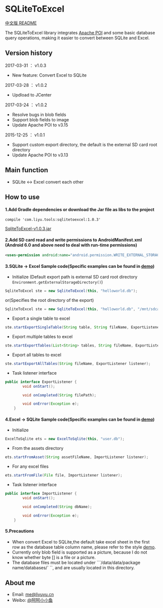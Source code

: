 # SQLiteToExcel
[中文版 README](README.md)

The SQLiteToExcel library integrates [Apache POI](http://poi.apache.org/) and some basic database query operations, making it easier to convert between SQLite and Excel.

## Version history
2017-03-31 ： v1.0.3 
- New feature: Convert Excel to SQLite

2017-03-28 ： v1.0.2 
- Updload to JCenter

2017-03-24 ： v1.0.2 
- Resolve bugs in blob fields
- Support blob fields to image
- Update Apache POI to v3.15

2015-12-25 ： v1.0.1 
- Support custom export directory, the default is the external SD card root directory
- Update Apache POI to v3.13

## Main function
* SQLite <-> Excel convert each other

## How to use
#### 1.Add Gradle dependencies or download the Jar file as libs to the project
``` Gradle
compile 'com.liyu.tools:sqlitetoexcel:1.0.3'
```
[SqliteToExcel-v1.0.3.jar](https://github.com/li-yu/SQLiteToExcel/releases)
#### 2.Add SD card read and write permissions to AndroidManifest.xml (Android 6.0 and above need to deal with run-time permissions)
```xml
<uses-permission android:name="android.permission.WRITE_EXTERNAL_STORAGE" />
```

#### 3.SQLite -> Excel Sample code(Specific examples can be found in [demo](https://github.com/li-yu/SQLiteToExcel/blob/master/app/src/main/java/com/liyu/demo/MainActivity.java))
* Initialize (Default export path is external SD card root directory ```Environment.getExternalStorageDirectory()```)
```java
SqliteToExcel ste = new SqliteToExcel(this, "helloworld.db");
```
or(Specifies the root directory of the export)
```java
SqliteToExcel ste = new SqliteToExcel(this, "helloworld.db", "/mnt/sdcard/myfiles/");
```
* Export a single table to excel
```java
ste.startExportSingleTable(String table, String fileName, ExportListener listener);
```
* Export multiple tables to excel
```java
ste.startExportTables(List<String> tables, String fileName, ExportListener listener);
```
* Export all tables to excel
```java
ste.startExportAllTables(String fileName, ExportListener listener);
```
* Task listener interface
```java
public interface ExportListener {
        void onStart();

        void onCompleted(String filePath);

        void onError(Exception e);
    }
```

#### 4.Excel -> SQLite Sample code(Specific examples can be found in [demo](https://github.com/li-yu/SQLiteToExcel/blob/master/app/src/main/java/com/liyu/demo/MainActivity.java))
* Initialize
```java
ExcelToSqlite ets = new ExcelToSqlite(this, "user.db");
```
* From the assets directory
```java
ets.startFromAsset(String assetFileName, ImportListener listener);
```
* For any excel files
```java
ets.startFromFile(File file, ImportListener listener);
```
* Task listener interface
```java
public interface ImportListener {
        void onStart();

        void onCompleted(String dbName);

        void onError(Exception e);
    }
```

#### 5.Precautions
* When convert Excel to SQLite,the default take excel sheet in the first row as the database table column name, please refer to the style [demo](https://github.com/li-yu/SQLiteToExcel/blob/master/app/src/main/assets/user.xls).
* Currently only blob field is supported as a picture, because I do not know whether byte [] is a file or a picture.
* The database files must be located under ```/data/data/package name/databases/` ``, and are usually located in this directory.

## About me
* Email: [me@liyuyu.cn](mailto:me@liyuyu.cn)
* Weibo: [@呵呵小小鱼](http://weibo.com/u/1241167880)
